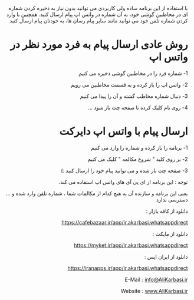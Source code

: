 <div dir="rtl">
با استفاده از این برنامه ساده ولی کاربردی می توانید بدون نیاز به ذخیره کردن شماره ای در مخاطبین گوشی خود، به آن شماره در واتس اپ پیام ارسال کنید. همچنین با وارد کردن شماره تلفن خود می توانید مانند سایر پیام رسان ها، به خودتان پیام ارسال کنید


# روش عادی ارسال پیام به فرد مورد نظر در واتس اپ

1- شماره فرد را در مخاطبین گوشی ذخیره می کنیم

2- واتس اپ را باز کرده و به قسمت مخاطبین می رویم

3- دنبال شماره مخاطب گشته و آن را پیدا می کنیم

4- روی نام کلیک کرده تا صفحه چت باز شود ...


# ارسال پیام با واتس اپ دایرکت

1- برنامه را باز کرده و شماره را وارد می کنیم

2- بر روی کلید " شروع مکالمه " کلیک می کنیم

3- صفحه چت باز شده و می توانید پیام خود را ارسال کنید :)

توجه : این برنامه از ای پی آی های واتس اپ استفاده می کند.

یعنی این برنامه و سازنده آن به هیچ کدام از مکالمات شما ، شماره تلفن وارد شده و ... دسترسی ندارد


دانلود از کافه بازار :

https://cafebazaar.ir/app/ir.akarbasi.whatsappdirect

دانلود از مایکت :

https://myket.ir/app/ir.akarbasi.whatsappdirect

دانلود از ایران اپس :

https://iranapps.ir/app/ir.akarbasi.whatsappdirect



E-Mail : info@AliKarbasi.ir

Website : www.AliKarbasi.ir
</div>
